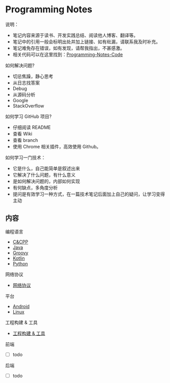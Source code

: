 # Programming Notes

说明：

- 笔记内容来源于读书、开发实践总结、阅读他人博客、翻译等。
- 笔记中的引用一般会标明出处并加上链接、如有纰漏，请联系我及时补充。
- 笔记难免存在错误，如有发现，请帮我指出，不甚感激。
- 相关代码可以在这里找到：[Programming-Notes-Code](https://github.com/Ztiany/Programming-Notes-Code)

如何解决问题?

- 切忌焦躁，静心思考
- 从日志找答案
- Debug
- 从源码分析
- Google
- StackOverflow

如何学习 GitHub 项目?

- 仔细阅读 README
- 查看 Wiki
- 查看 branch
- 使用 Chrome 相关插件，高效使用 Github。

如何学习一门技术：

- 它是什么，自己能简单是叙述出来
- 它解决了什么问题，有什么意义
- 是如何解决问题的，内部如何实现
- 有何缺点，多角度分析
- 提问是有效学习一种方式，在一篇技术笔记后面加上自己的疑问，让学习变得主动

## 内容

编程语言

- [C&CPP](C&CPP/README.md)
- [Java](Java/README.md)
- [Groovy](Groovy/README.md)
- [Kotlin](Kotlin/README.md)
- [Python](Python/README.md)

网络协议

- [网络协议](Network/README.md)

平台

- [Android](Android/README.md)
- [Linux](Linux/README.md)

工程构建 & 工具

- [工程构建 & 工具](BuildTools/README.md)  

前端

- [ ] todo

后端

- [ ] todo

